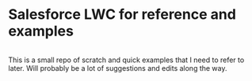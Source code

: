 # Salesforce LWC for reference and examples

<img href="https://images.unsplash.com/photo-1459231978203-b7d0c47a2cb7?ixlib=rb-1.2.1&ixid=eyJhcHBfaWQiOjEyMDd9&auto=format&fit=crop&w=1649&q=80"/>

This is a small repo of scratch and quick examples that I need to refer to later. 
Will probably be a lot of suggestions and edits along the way. 
